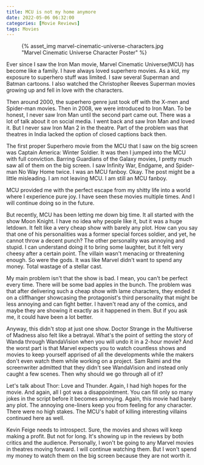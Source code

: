 ```yaml
---
title: MCU is not my home anymore
date: 2022-05-06 06:32:00
categories: [Movie Reviews]
tags: Movies
---
```


<figure>{% asset_img marvel-cinematic-universe-characters.jpg "Marvel Cinematic Universe Character Poster" %}</figure>

Ever since I saw the Iron Man movie, Marvel Cinematic Universe(MCU) has become like a family. I have always loved superhero movies. As a kid, my exposure to superhero stuff was limited. I saw several Superman and Batman cartoons. I also watched the Christopher Reeves Superman movies growing up and fell in love with the characters.

Then around 2000, the superhero genre just took off with the X-men and Spider-man movies. Then in 2008, we were introduced to Iron Man. To be honest, I never saw Iron Man until the second part came out. There was a lot of talk about it on social media. I went back and saw Iron Man and loved it. But I never saw Iron Man 2 in the theatre. Part of the problem was that theatres in India lacked the option of closed captions back then.

The first proper Superhero movie from the MCU that I saw on the big screen was Captain America: Winter Soldier. It was then I jumped into the MCU with full conviction. Barring Guardians of the Galaxy movies, I pretty much saw all of them on the big screen. I saw Infinity War, Endgame, and Spider-man No Way Home twice. I was an MCU fanboy. Okay. The post might be a little misleading. I am not leaving MCU. I am still an MCU fanboy. 

MCU provided me with the perfect escape from my shitty life into a world where I experience pure joy. I have seen these movies multiple times. And I will continue doing so in the future. 

But recently, MCU has been letting me down big time. It all started with the show Moon Knight. I have no idea why people like it, but it was a huge letdown. It felt like a very cheap show with barely any plot. How can you say that one of his personalities was a former special forces soldier, and yet, he cannot throw a decent punch? The other personality was annoying and stupid. I can understand doing it to bring some laughter, but it felt very cheesy after a certain point. The villain wasn't menacing or threatening enough. So were the gods. It was like Marvel didn't want to spend any money. Total wastage of a stellar cast.

My main problem isn't that the show is bad. I mean, you can't be perfect every time. There will be some bad apples in the bunch. The problem was that after delivering such a cheap show with lame characters, they ended it on a cliffhanger showcasing the protagonist's third personality that might be less annoying and can fight better. I haven't read any of the comics, and maybe they are showing it exactly as it happened in them. But if you ask me, it could have been a lot better.

Anyway, this didn't stop at just one show. Doctor Strange in the Multiverse of Madness also felt like a betrayal. What's the point of setting the story of Wanda through WandaVision when you will undo it in a 2-hour movie? And the worst part is that Marvel expects you to watch countless shows and movies to keep yourself apprised of all the developments while the makers don't even watch them while working on a project. Sam Raimi and the screenwriter admitted that they didn't see WandaVision and instead only caught a few scenes. Then why should we go through all of it?

Let's talk about Thor: Love and Thunder. Again, I had high hopes for the movie. And again, all I got was a disappointment. You can fill only so many jokes in the script before it becomes annoying. Again, this movie had barely any plot. The annoying one-liners keep you from feeling for any character. There were no high stakes. The MCU's habit of killing interesting villains continued here as well. 

Kevin Feige needs to introspect. Sure, the movies and shows will keep making a profit. But not for long. It's showing up in the reviews by both critics and the audience. Personally, I won't be going to any Marvel movies in theatres moving forward. I will continue watching them. But I won't spend my money to watch them on the big screen because they are not worth it.

